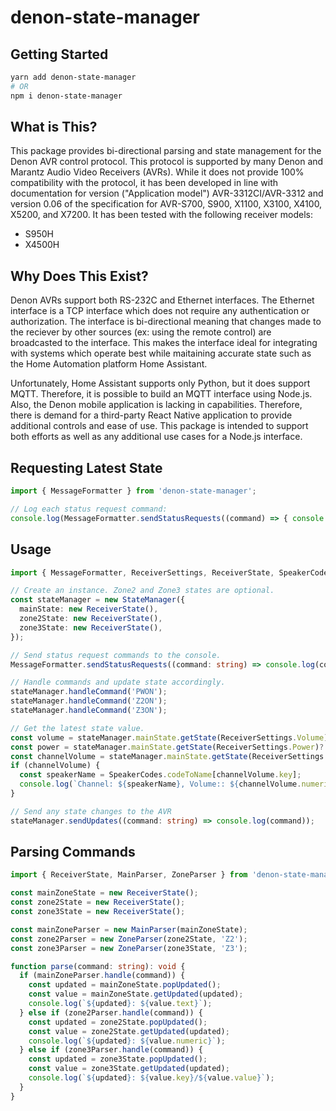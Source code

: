 # denon-state-manager

## Getting Started

```bash
yarn add denon-state-manager
# OR
npm i denon-state-manager
```

## What is This?

This package provides bi-directional parsing and state management for the Denon AVR control protocol. This protocol is
supported by many Denon and Marantz Audio Video Receivers (AVRs). While it does not provide 100% compatibility with
the protocol, it has been developed in line with documentation for version ("Application model") AVR-3312CI/AVR-3312
and version 0.06 of the specification for AVR-S700, S900, X1100, X3100, X4100, X5200, and X7200. It has been tested 
with the following receiver models:

- S950H
- X4500H

## Why Does This Exist?

Denon AVRs support both RS-232C and Ethernet interfaces. The Ethernet interface is a TCP interface which does not 
require any authentication or authorization. The interface is bi-directional meaning that changes made to the reciever
by other sources (ex: using the remote control) are broadcasted to the interface. This makes the interface ideal for
integrating with systems which operate best while maitaining accurate state such as the Home Automation platform 
Home Assistant.

Unfortunately, Home Assistant supports only Python, but it does support MQTT. Therefore, it is possible to build an
MQTT interface using Node.js. Also, the Denon mobile application is
lacking in capabilities. Therefore, there is demand for a third-party React Native application to provide additional 
controls and ease of use. This package is intended to support both efforts as well as any additional use cases for a 
Node.js interface.

## Requesting Latest State

```TypeScript
import { MessageFormatter } from 'denon-state-manager';

// Log each status request command:
console.log(MessageFormatter.sendStatusRequests((command) => { console.log(command)});

```

## Usage

```TypeScript
import { MessageFormatter, ReceiverSettings, ReceiverState, SpeakerCodes, StateManager } from 'denon-state-manager';

// Create an instance. Zone2 and Zone3 states are optional.
const stateManager = new StateManager({
  mainState: new ReceiverState(),
  zone2State: new ReceiverState(),
  zone3State: new ReceiverState(),
});

// Send status request commands to the console.
MessageFormatter.sendStatusRequests((command: string) => console.log(command));

// Handle commands and update state accordingly.
stateManager.handleCommand('PWON');
stateManager.handleCommand('Z2ON');
stateManager.handleCommand('Z3ON');

// Get the latest state value.
const volume = stateManager.mainState.getState(ReceiverSettings.Volume)?.numeric;
const power = stateManager.mainState.getState(ReceiverSettings.Power)?.text;
const channelVolume = stateManager.mainState.getState(ReceiverSettings.ChannelVolume);
if (channelVolume) {
  const speakerName = SpeakerCodes.codeToName[channelVolume.key];
  console.log(`Channel: ${speakerName}, Volume:: ${channelVolume.numeric}`);
}

// Send any state changes to the AVR
stateManager.sendUpdates((command: string) => console.log(command));
```

## Parsing Commands

```TypeScript
import { ReceiverState, MainParser, ZoneParser } from 'denon-state-manager';

const mainZoneState = new ReceiverState();
const zone2State = new ReceiverState();
const zone3State = new ReceiverState();

const mainZoneParser = new MainParser(mainZoneState);
const zone2Parser = new ZoneParser(zone2State, 'Z2');
const zone3Parser = new ZoneParser(zone3State, 'Z3');

function parse(command: string): void {
  if (mainZoneParser.handle(command)) {
    const updated = mainZoneState.popUpdated();
    const value = mainZoneState.getUpdated(updated);
    console.log(`${updated}: ${value.text}`);
  } else if (zone2Parser.handle(command)) {
    const updated = zone2State.popUpdated();
    const value = zone2State.getUpdated(updated);
    console.log(`${updated}: ${value.numeric}`);
  } else if (zone3Parser.handle(command)) {
    const updated = zone3State.popUpdated();
    const value = zone3State.getUpdated(updated);
    console.log(`${updated}: ${value.key}/${value.value}`);
  }
}
```